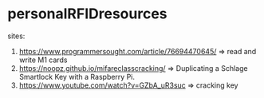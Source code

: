 # personalRFIDresources
sites:
1) https://www.programmersought.com/article/76694470645/ => read and write M1 cards
2) https://noopz.github.io/mifareclasscracking/ => Duplicating a Schlage Smartlock Key with a Raspberry Pi.
3) https://www.youtube.com/watch?v=GZbA_uR3suc => cracking key
